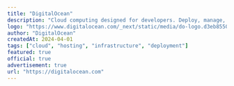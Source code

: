 ```yaml
---
title: "DigitalOcean"
description: "Cloud computing designed for developers. Deploy, manage, and scale cloud applications faster and more efficiently on DigitalOcean. Get started with a $200 credit."
logo: "https://www.digitalocean.com/_next/static/media/do-logo.d3eb8550.svg"
author: "DigitalOcean"
createdAt: 2024-04-01
tags: ["cloud", "hosting", "infrastructure", "deployment"]
featured: true
official: true
advertisement: true
url: "https://digitalocean.com"
---
```

